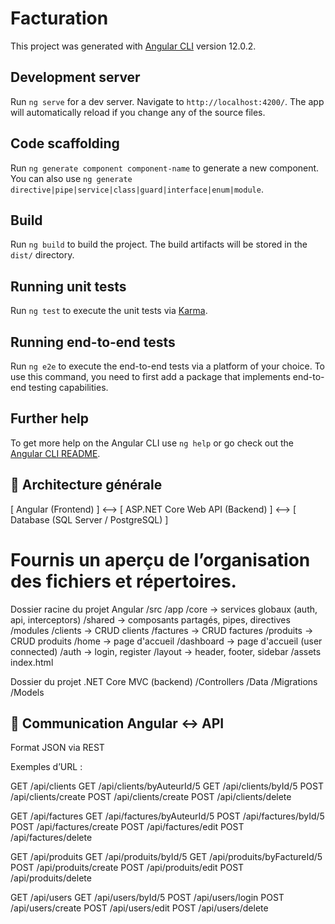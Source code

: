 # Facturation

This project was generated with [Angular CLI](https://github.com/angular/angular-cli) version 12.0.2.

## Development server

Run `ng serve` for a dev server. Navigate to `http://localhost:4200/`. The app will automatically reload if you change any of the source files.

## Code scaffolding

Run `ng generate component component-name` to generate a new component. You can also use `ng generate directive|pipe|service|class|guard|interface|enum|module`.

## Build

Run `ng build` to build the project. The build artifacts will be stored in the `dist/` directory.

## Running unit tests

Run `ng test` to execute the unit tests via [Karma](https://karma-runner.github.io).

## Running end-to-end tests

Run `ng e2e` to execute the end-to-end tests via a platform of your choice. To use this command, you need to first add a package that implements end-to-end testing capabilities.

## Further help

To get more help on the Angular CLI use `ng help` or go check out the [Angular CLI README](https://github.com/angular/angular-cli/blob/master/README.md).

## 🧱 Architecture générale
[ Angular (Frontend) ]  <-->  [ ASP.NET Core Web API (Backend) ]  <-->  [ Database (SQL Server / PostgreSQL) ]

# Fournis un aperçu de l’organisation des fichiers et répertoires.

Dossier racine du projet Angular
/src
  /app
    /core          → services globaux (auth, api, interceptors)
    /shared        → composants partagés, pipes, directives
    /modules
      /clients     → CRUD clients
      /factures    → CRUD factures
      /produits    → CRUD produits
      /home        → page d'accueil
      /dashboard   → page d'accueil (user connected)
    /auth          → login, register
    /layout        → header, footer, sidebar
  /assets
  index.html


Dossier du projet .NET Core MVC (backend)
  /Controllers 
  /Data
  /Migrations
  /Models


## 🔁 Communication Angular <-> API
Format JSON via REST

Exemples d’URL :

GET /api/clients
GET /api/clients/byAuteurId/5
GET /api/clients/byId/5
POST /api/clients/create
POST /api/clients/create
POST /api/clients/delete


GET /api/factures
GET /api/factures/byAuteurId/5
POST /api/factures/byId/5
POST /api/factures/create
POST /api/factures/edit
POST /api/factures/delete


GET /api/produits
GET /api/produits/byId/5
GET /api/produits/byFactureId/5
POST /api/produits/create
POST /api/produits/edit
POST /api/produits/delete


GET /api/users
GET /api/users/byId/5
POST /api/users/login
POST /api/users/create
POST /api/users/edit
POST /api/users/delete


